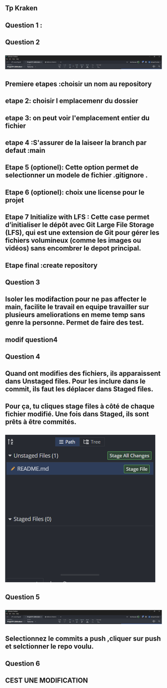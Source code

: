 ## Tp Kraken

## Question 1 :
## 



## Question 2

## ![Alt text](image-1.png)
## Premiere etapes :choisir un nom au repository
## etape 2: choisir l emplacemenr du dossier
## etape 3: on peut voir  l'emplacement entier  du fichier
##  etape 4 :S'assurer de la laiseer la branch par defaut :main
## Etape 5 (optionel): Cette option permet de selectionner un modele de fichier .gitignore .
## Etape 6 (optionel): choix une license pour le projet
## Etape 7  Initialize with LFS : Cette case permet d’initialiser le dépôt avec Git Large File Storage (LFS), qui est une extension de Git pour gérer les fichiers volumineux (comme les images ou vidéos) sans encombrer le depot principal. 
##  Etape final :create repository

## Question 3

## Isoler les modifaction  pour ne pas affecter le main,  facilite le travail en equipe travailler sur plusieurs ameliorations en meme temp sans genre la personne. Permet de faire des test.
## modif question4
## Question 4

## Quand ont  modifies des fichiers, ils apparaissent dans Unstaged files. Pour les inclure dans  le commit, ils  faut les déplacer dans Staged files.
## Pour ça, tu cliques stage files à côté de chaque fichier modifié. Une fois dans Staged, ils sont prêts à être commités.
## ![Alt text](image.png)


## Question 5

## ![Alt text](image-1.png)
## Selectionnez le commits  a push ,cliquer sur push  et selctionner le repo voulu.

## Question 6

## CEST UNE MODIFICATION
